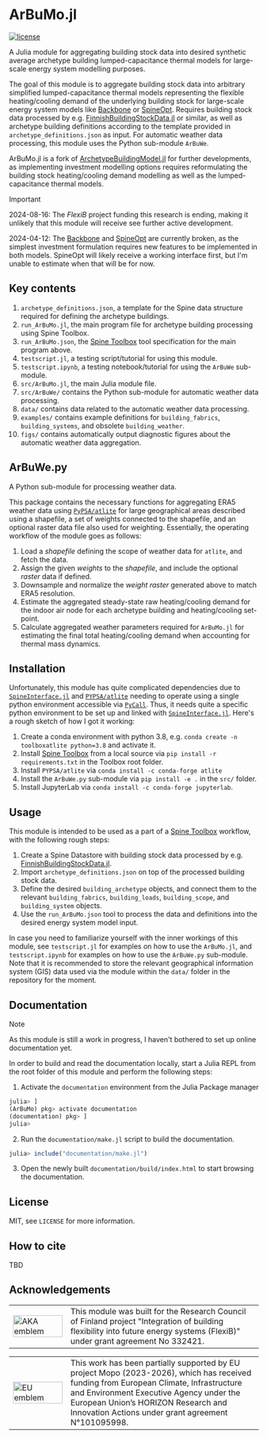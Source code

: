 # ArBuMo.jl

[![license](https://img.shields.io/badge/license-MIT-brightgreen)](https://mit-license.org/)

A Julia module for aggregating building stock data into desired synthetic average archetype building
lumped-capacitance thermal models for large-scale energy system modelling purposes.

The goal of this module is to aggregate building stock data into arbitrary
simplified lumped-capacitance thermal models representing the flexible
heating/cooling demand of the underlying building stock for large-scale
energy system models like [Backbone](https://cris.vtt.fi/en/publications/backbone)
or [SpineOpt](https://github.com/Spine-project/SpineOpt.jl).
Requires building stock data processed by e.g. [FinnishBuildingStockData.jl](https://github.com/vttresearch/FinnishBuildingStockData) or similar,
as well as archetype building definitions according to the template provided in `archetype_definitions.json` as input.
For automatic weather data processing, this module uses the Python sub-module `ArBuWe`.

ArBuMo.jl is a fork of [ArchetypeBuildingModel.jl](https://github.com/vttresearch/ArchetypeBuildingModel) for further developments,
as implementing investment modelling options requires reformulating the building stock heating/cooling demand modelling
as well as the lumped-capacitance thermal models.

>[!IMPORTANT]
>2024-08-16: The *FlexiB* project funding this research is ending, making it unlikely that this module will receive see further active development.
>
>2024-04-12: The [Backbone](https://cris.vtt.fi/en/publications/backbone)
>and [SpineOpt](https://github.com/Spine-project/SpineOpt.jl) are currently broken,
>as the simplest investment formulation requires new features to be implemented
>in both models. SpineOpt will likely receive a working interface first, but
>I'm unable to estimate when that will be for now.


## Key contents

1. `archetype_definitions.json`, a template for the Spine data structure required for defining the archetype buildings.
2. `run_ArBuMo.jl`, the main program file for archetype building processing using Spine Toolbox.
3. `run_ArBuMo.json`, the [Spine Toolbox](https://github.com/Spine-project/Spine-Toolbox) tool specification for the main program above.
4. `testscript.jl`, a testing script/tutorial for using this module.
5. `testscript.ipynb`, a testing notebook/tutorial for using the `ArBuWe` sub-module.
6. `src/ArBuMo.jl`, the main Julia module file.
7. `src/ArBuWe/` contains the Python sub-module for automatic weather data processing.
8. `data/` contains data related to the automatic weather data processing.
9. `examples/` contains example definitions for `building_fabrics`, `building_systems`, and obsolete `building_weather`.
10. `figs/` contains automatically output diagnostic figures about the automatic weather data aggregation. 


## ArBuWe.py

A Python sub-module for processing weather data.

This package contains the necessary functions for aggregating ERA5 weather data
using [`PyPSA/atlite`](https://github.com/PyPSA/atlite) for large geographical
areas described using a shapefile, a set of weights connected to the
shapefile, and an optional raster data file also used for weighting.
Essentially, the operating workflow of the module goes as follows:

1. Load a *shapefile* defining the scope of weather data for `atlite`, and fetch the data.
2. Assign the given *weights* to the *shapefile*, and include the optional *raster* data if defined.
3. Downsample and normalize the *weight raster* generated above to match ERA5 resolution.
4. Estimate the aggregated steady-state raw heating/cooling demand for the indoor air node for each archetype building and heating/cooling set-point.
5. Calculate aggregated weather parameters required for `ArBuMo.jl` for estimating the final total heating/cooling demand when accounting for thermal mass dynamics.


## Installation

Unfortunately, this module has quite complicated dependencies due to
[`SpineInterface.jl`](https://github.com/Spine-project/SpineInterface.jl) and
[`PYPSA/atlite`](https://github.com/PyPSA/atlite) needing to operate using a
single python environment accessible via [`PyCall`](https://github.com/JuliaPy/PyCall.jl).
Thus, it needs quite a specific python environment to be set up and linked with
[`SpineInterface.jl`](https://github.com/Spine-project/SpineInterface.jl).
Here's a rough sketch of how I got it working:

1. Create a conda environment with python 3.8, e.g. `conda create -n toolboxatlite python=3.8` and activate it.
2. Install [Spine Toolbox](https://github.com/Spine-project/Spine-Toolbox) from a local source via `pip install -r requirements.txt` in the Toolbox root folder.
3. Install `PYPSA/atlite` via `conda install -c conda-forge atlite`
4. Install the `ArBuWe.py` sub-module via `pip install -e .` in the `src/` folder.
5. Install JupyterLab via `conda install -c conda-forge jupyterlab`.


## Usage

This module is intended to be used as a part of a [Spine Toolbox](https://github.com/Spine-project/Spine-Toolbox) workflow,
with the following rough steps:

1. Create a Spine Datastore with building stock data processed by e.g. [FinnishBuildingStockData.jl](https://github.com/vttresearch/FinnishBuildingStockData).
2. Import `archetype_definitions.json` on top of the processed building stock data.
3. Define the desired `building_archetype` objects, and connect them to the relevant `building_fabrics`, `building_loads`, `building_scope`, and `building_system` objects.
4. Use the `run_ArBuMo.json` tool to process the data and definitions into the desired energy system model input.

In case you need to familiarize yourself with the inner workings of this module,
see `testscript.jl` for examples on how to use the `ArBuMo.jl`,
and `testscript.ipynb` for examples on how to use the `ArBuWe.py` sub-module.
Note that it is recommended to store the relevant geographical information system (GIS)
data used via the module within the `data/` folder in the repository for the moment.


## Documentation

>[!NOTE]
>As this module is still a work in progress, I haven't bothered to set up online documentation yet.

In order to build and read the documentation locally,
start a Julia REPL from the root folder of this module and perform the following steps:

1. Activate the `documentation` environment from the Julia Package manager
```julia
julia> ]
(ArBuMo) pkg> activate documentation
(documentation) pkg> ]
julia>
```

2. Run the `documentation/make.jl` script to build the documentation.
```julia
julia> include("documentation/make.jl")
```

3. Open the newly built `documentation/build/index.html` to start browsing the documentation.


## License

MIT, see `LICENSE` for more information.


## How to cite

TBD


## Acknowledgements

<center>
<table width=500px frame="none">
<tr>
<td valign="middle" width=100px>
<img src=https://www.aka.fi/globalassets/aka_en_vaaka_valkoinen.svg alt="AKA emblem" width=100%></td>
<td valign="middle">
This module was built for the Research Council of Finland project "Integration of building flexibility into future energy systems (FlexiB)" under grant agreement No 332421.
</td>
</table>
</center>

<center>
<table width=500px frame="none">
<tr>
<td valign="middle" width=100px>
<img src=https://european-union.europa.eu/themes/contrib/oe_theme/dist/eu/images/logo/standard-version/positive/logo-eu--en.svg alt="EU emblem" width=100%></td>
<td valign="middle">
This work has been partially supported by EU project Mopo (2023-2026), which has received funding from European Climate, Infrastructure and Environment Executive Agency under the European Union’s HORIZON Research and Innovation Actions under grant agreement N°101095998.
</td>
</table>
</center>
